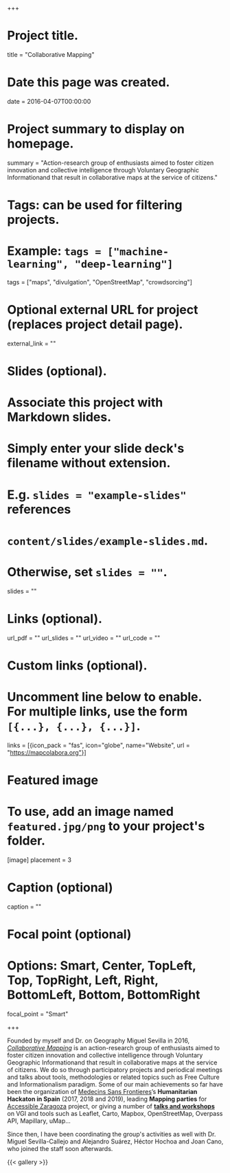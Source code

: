 +++
# Project title.
title = "Collaborative Mapping"

# Date this page was created.
date = 2016-04-07T00:00:00

# Project summary to display on homepage.
summary = "Action-research group of enthusiasts aimed to foster citizen innovation and collective intelligence through Voluntary Geographic Informationand that result in collaborative maps at the service of citizens."

# Tags: can be used for filtering projects.
# Example: `tags = ["machine-learning", "deep-learning"]`
tags = ["maps", "divulgation", "OpenStreetMap", "crowdsorcing"]

# Optional external URL for project (replaces project detail page).
external_link = ""

# Slides (optional).
#   Associate this project with Markdown slides.
#   Simply enter your slide deck's filename without extension.
#   E.g. `slides = "example-slides"` references
#   `content/slides/example-slides.md`.
#   Otherwise, set `slides = ""`.
slides = ""

# Links (optional).
url_pdf = ""
url_slides = ""
url_video = ""
url_code = ""

# Custom links (optional).
#   Uncomment line below to enable. For multiple links, use the form `[{...}, {...}, {...}]`.
links = [{icon_pack = "fas", icon="globe", name="Website", url = "https://mapcolabora.org"}]

# Featured image
# To use, add an image named `featured.jpg/png` to your project's folder.
[image]
  placement = 3
  # Caption (optional)
  caption = ""

  # Focal point (optional)
  # Options: Smart, Center, TopLeft, Top, TopRight, Left, Right, BottomLeft, Bottom, BottomRight
  focal_point = "Smart"

+++

Founded by myself and Dr. on Geography Miguel Sevilla in 2016, _[Collaborative Mapping](https://translate.google.com/translate?sl=es&tl=en&u=https%3A%2F%2Fmapcolabora.org)_ is an action-research group of enthusiasts aimed to foster citizen innovation and collective intelligence through Voluntary Geographic Informationand that result in collaborative maps at the service of citizens. We do so through participatory projects and periodical meetings and talks about tools, methodologies or related topics such as Free Culture and Informationalism paradigm. Some of our main achievements so far have been the organization of [Medecins Sans Frontieres](https://www.msf.org/)’s **Humanitarian Hackaton in Spain** (2017, 2018 and 2019), leading **Mapping parties** for [Accessible Zaragoza](/project/zaccesible) project, or giving a number of **[talks and workshops](https://translate.google.com/translate?hl=&sl=es&tl=en&u=https%3A%2F%2Fmapcolabora.org%23talks)** on VGI and tools such as Leaflet, Carto, Mapbox, OpenStreetMap, Overpass API, Mapillary, uMap...

Since then, I have been coordinating the group's activities as well with Dr. Miguel Sevilla-Callejo and Alejandro Suárez, Héctor Hochoa and Joan Cano, who joined the staff soon afterwards.

{{< gallery >}}
